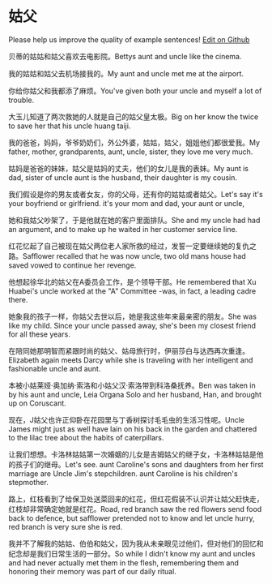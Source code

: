 # 姑父

Please help us improve the quality of example sentences! [Edit on Github](https://github.com/jiyushe/jiyu-example-sentence-source/blob/main/chinese/gufu.md)

<p><span class="chinese">贝蒂的姑姑和姑父喜欢去电影院。</span><span class="english">Bettys aunt and uncle like the cinema.</span></p>

<p><span class="chinese">我的姑姑和姑父去机场接我的。</span><span class="english">My aunt and uncle met me at the airport.</span></p>

<p><span class="chinese">你给你姑父和我都添了麻烦。</span><span class="english">You've given both your uncle and myself a lot of trouble.</span></p>

<p><span class="chinese">大玉儿知道了两次救她的人就是自己的姑父皇太极。</span><span class="english">Big on her know the twice to save her that his uncle huang taiji.</span></p>

<p><span class="chinese">我的爸爸，妈妈，爷爷奶奶们，外公外婆，姑姑，姑父，姐姐他们都很爱我。</span><span class="english">My father, mother, grandparents, aunt, uncle, sister, they love me very much.</span></p>

<p><span class="chinese">姑妈是爸爸的妹妹，姑父是姑妈的丈夫，他们的女儿是我的表妹。</span><span class="english">My aunt is dad, sister of uncle aunt is the husband, their daughter is my cousin.</span></p>

<p><span class="chinese">我们假设是你的男友或者女友，你的父母，还有你的姑姑或者姑父。</span><span class="english">Let's say it's your boyfriend or girlfriend. it's your mom and dad, your aunt or uncle,</span></p>

<p><span class="chinese">她和我姑父吵架了，于是他就在她的客户里面排队。</span><span class="english">She and my uncle had had an argument, and to make up he waited in her customer service line.</span></p>

<p><span class="chinese">红花忆起了自己被现在姑父两位老人家所救的经过，发誓一定要继续她的复仇之路。</span><span class="english">Safflower recalled that he was now uncle, two old mans house had saved vowed to continue her revenge.</span></p>

<p><span class="chinese">他想起徐华北的姑父在A委员会工作，是个领导干部。</span><span class="english">He remembered that Xu Huabei's uncle worked at the "A" Committee -was, in fact, a leading cadre there.</span></p>

<p><span class="chinese">她象我的孩子一样，你姑父去世以后，她是我这些年来最亲密的朋友。</span><span class="english">She was like my child. Since your uncle passed away, she's been my closest friend for all these years.</span></p>

<p><span class="chinese">在陪同她那明智而紧跟时尚的姑父、姑母旅行时，伊丽莎白与达西再次重逢。</span><span class="english">Elizabeth again meets Darcy while she is traveling with her intelligent and fashionable uncle and aunt.</span></p>

<p><span class="chinese">本被小姑莱娅·奥加纳·索洛和小姑父汉·索洛带到科洛桑抚养。</span><span class="english">Ben was taken in by his aunt and uncle, Leia Organa Solo and her husband, Han, and brought up on Coruscant.</span></p>

<p><span class="chinese">现在，J姑父也许正仰卧在花园里与丁香树探讨毛毛虫的生活习性呢。</span><span class="english">Uncle James might just as well have lain on his back in the garden and chattered to the lilac tree about the habits of caterpillars.</span></p>

<p><span class="chinese">让我们想想。卡洛林姑姑第一次婚姻的儿女是吉姆姑父的继子女，卡洛林姑姑是他的孩子们的继母。</span><span class="english">Let's see. aunt Caroline's sons and daughters from her first marriage are Uncle Jim's stepchildren. aunt Caroline is his children's stepmother.</span></p>

<p><span class="chinese">路上，红枝看到了给保卫处送菜回来的红花，但红花假装不认识并让姑父赶快走，红枝却非常确定她就是红花。</span><span class="english">Road, red branch saw the red flowers send food back to defence, but safflower pretended not to know and let uncle hurry, red branch is very sure she is red.</span></p>

<p><span class="chinese">我并不了解我的姑姑、伯伯和姑父，因为我从未亲眼见过他们，但对他们的回忆和纪念却是我们日常生活的一部分。</span><span class="english">So while I didn't know my aunt and uncles and had never actually met them in the flesh, remembering them and honoring their memory was part of our daily ritual.</span></p>

